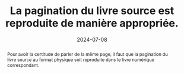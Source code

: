 ---
title: La pagination du livre source est reproduite de manière appropriée. 
abstract: Pour avoir la certitude de parler de la même page, il faut que la pagination du livre source au format physique soit reproduite dans le livre numérique correspondant.
categories: ["navigation"]
agrege: O0000-E082
opquast: 'N/A'
indiceebook: '82'
description: "Règle n° 082"
before: "081"
weight: "082"
after: "083"
actif: '1'
layout: rules
date: 2024-07-08
tags: ["Utilisabilité", ""]
objectif: ["Faciliter la communication autour d’un même livre, indépendamment de son format", "Permettre les références et citations indépendamment du format du livre"]
Meo: ["Dans les documents composant le livre numérique, donner aux appareils de lecture l’indication des changements de page."]
Controle: ["Dans l’appareil de lecture, vérifier qu’il est possible d’atteindre une page spécifique", "Vérifier que le contenu de la page atteinte correspond à la même page dans le livre source"]
epubcheck: 
ace: 
humancheck: true
ReadiumGoToolkit: 
Source: ["SNE"]
Referentiel: ["EPUB https://www.w3.org/TR/epub-ssv-11/#sec-pagination (epub:type=”page-break” attribute)"]
steps: ["", ""]
Pertinence: 1
---